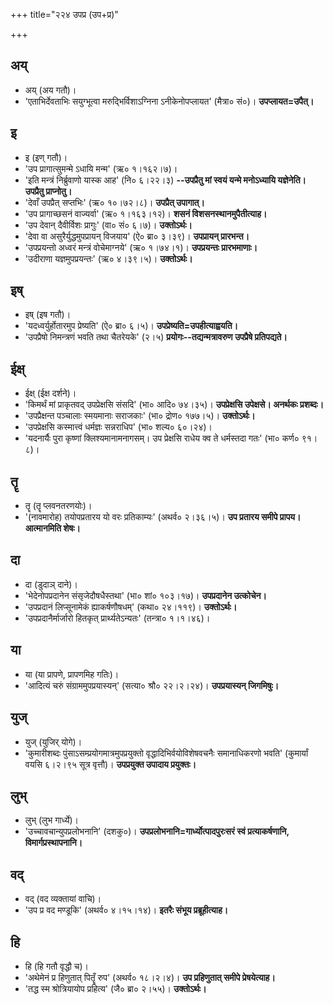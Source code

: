 +++
title="२२४ उपप्र (उप+प्र)"

+++

## अय्
- अय् (अय गतौ)।
- 'एताभिर्देवताभिः सयुग्भूत्वा मरुद्भिर्विशाऽग्निना ऽनीकेनोपप्लायत' (मैत्रा० सं०)। **उपप्लायत=उपैत्।**

## इ
- इ (इण् गतौ)।
- 'उप प्रागात्सुमन्मे ऽधायि मन्म' (ऋ० १।१६२।७)।
- 'इति मन्त्रं निर्ब्रुवाणो यास्क आह' (नि० ६।२२।३) **--उपप्रैतु मां स्वयं यन्मे मनोऽध्यायि यज्ञेनेति। उपप्रैतु प्राप्नोतु।**
- 'देवाँ उपप्रैत् सप्तभिः' (ऋ० १०।७२।८)। **उपप्रैत् उपागात्।**
- 'उप प्रागाच्छसनं वाज्यर्वा' (ऋ० १।१६३।१२)। **शसनं विशसनस्थानमुपैतीत्याह।**
- 'उप देवान् दैवीर्विशः प्रागुः' (वा० सं० ६।७)। **उक्तोऽर्थः।**
- 'देवा वा असुरैर्युद्धमुपप्रायन् विजयाय' (ऐ० ब्रा० ३।३९)। **उपप्रायन् प्रारभन्त।**
- 'उपप्रयन्तो अध्वरं मन्त्रं वोचेमाग्नये' (ऋ० १।७४।१)। **उपप्रयन्तः प्रारभमाणाः।**
- 'उदीराणा यज्ञमुपप्रयन्तः' (ऋ० ४।३९।५)। **उक्तोऽर्थः।**

## इष्
- इष् (इष गतौ)।
- 'यदध्वर्युर्होतारमुप प्रेष्यति' (ऐ० ब्रा० ६।५)। **उपप्रेष्यति=उपहीत्याह्वयति।**
- 'उपप्रैषो निमन्त्रणं भवति तथा चैतरेयके' (२।५) **प्रयोगः--तद्यन्मत्रावरुण उपप्रैषे प्रतिपद्यते।**

## ईक्ष्
- ईक्ष् (ईक्ष दर्शने)।
- 'किमर्थं मां प्राकृतवद् उपप्रेक्षसि संसदि' (भा० आदि० ७४।३५)। **उपप्रेक्षसि उपेक्षसे। अनर्थकः प्रशब्दः।**
- 'उपप्रैक्षन्त पञ्चालाः स्मयमानाः सराजकाः' (भा० द्रोण० १७७।५)। **उक्तोऽर्थः।**
- 'उपप्रेक्षसि कस्मात्त्वं धर्मज्ञः सन्नराधिप' (भा० शल्य० ६०।२४)।
- 'यदनार्यैः पुरा कृष्णां क्लिश्यमानामनागसम्। उप प्रेक्षसि राधेय क्व ते धर्मस्तदा गतः' (भा० कर्ण० ९१।८)।

## तॄ
- तॄ (तॄ प्लवनतरणयोः)।
- '(नावमारोह) तयोपप्रतारय यो वरः प्रतिकाम्यः' (अथर्व० २।३६।५)। **उप प्रतारय समीपे प्रापय। आत्मानमिति शेषः।**

## दा
- दा (डुदाञ् दाने)।
- 'भेदेनोपप्रदानेन संसृजेदौषधैस्तथा' (भा० शां० १०३।१७)। **उपप्रदानेन उत्कोचेन।**
- 'उपप्रदानं लिप्सूनामेकं ह्याकर्षणौषधम्' (कथा० २४।११९)। **उक्तोऽर्थः।**
- 'उपप्रदानैर्मार्जारो हितकृत् प्रार्थ्यतेऽन्यतः' (तन्त्रा० १।१।४६)।

## या
- या (या प्रापणे, प्रापणमिह गतिः)।
- 'आदित्यं चरुं संग्राममुपप्रयास्यन्' (सत्या० श्रौ० २२।२।२४)। **उपप्रयास्यन् जिगमिषुः।**

## युज्
- युज् (युजिर् योगे)।
- 'कुमारीशब्दः पुंसाऽसम्प्रयोगमात्रमुपप्रयुक्तो वृद्धादिभिर्वयोविशेषवचनैः समानाधिकरणो भवति' (कुमार्यां वयसि ६।२।९५ सूत्र वृत्तौ)। **उपप्रयुक्त उपादाय प्रयुक्तः।**

## लुभ्
- लुभ् (लुभ गार्ध्ये)।
- 'उच्चावचान्युपप्रलोभनानि' (दशकु०)। **उपप्रलोभनानि=गार्ध्योत्पादपुरःसरं स्वं प्रत्याकर्षणानि, विमार्गप्रस्थापनानि।**

## वद्
- वद् (वद व्यक्तायां वाचि)।
- 'उप प्र वद मण्डूकि' (अथर्व० ४।१५।१४)। **इतरैः संभूय प्रब्रूहीत्याह।**

## हि
- हि (हि गतौ वृद्धौ च)।
- 'अथेमेनं प्र हिणुतात् पितॄँ रुप' (अथर्व० १८।२।४)। **उप प्रहिणुतात् समीपे प्रेषयेत्याह।**
- 'तद्ध स्म श्रोत्रियायोप प्रहित्य' (जै० ब्रा० २।५५)। **उक्तोऽर्थः।**

